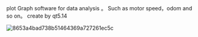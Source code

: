 plot Graph software for data analysis 。
Such as motor speed，odom and so on。
create by qt5.14 

![8653a4bad738b51464369a727261ec5c](https://github.com/user-attachments/assets/3f933e2d-109c-49a5-9002-d5c521ea9c09)
